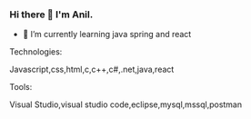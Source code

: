 ### Hi there 👋 I'm Anil.



- 🌱 I’m currently learning java spring and react


Technologies:

Javascript,css,html,c,c++,c#,.net,java,react

Tools:

Visual Studio,visual studio code,eclipse,mysql,mssql,postman
